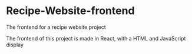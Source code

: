 # Recipe-Website-frontend
The frontend for a recipe website project

The frontend of this project is made in React, with a HTML and JavaScript display